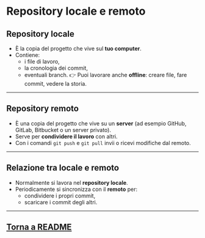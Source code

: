# Repository locale e remoto

## Repository locale
- È la copia del progetto che vive sul **tuo computer**.
- Contiene:
  - i file di lavoro,
  - la cronologia dei commit,
  - eventuali branch.
👉 Puoi lavorare anche **offline**: creare file, fare commit, vedere la storia.

---

## Repository remoto
- È una copia del progetto che vive su un **server** (ad esempio GitHub, GitLab, Bitbucket o un server privato).
- Serve per **condividere il lavoro** con altri.
- Con i comandi `git push` e `git pull` invii o ricevi modifiche dal remoto.

---

## Relazione tra locale e remoto
- Normalmente si lavora nel **repository locale**.
- Periodicamente si sincronizza con il **remoto** per:
  - condividere i propri commit,
  - scaricare i commit degli altri.

---
## [Torna a README](tutorial_git.md)
